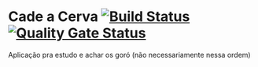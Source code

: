 # Cade a Cerva [![Build Status](https://travis-ci.org/marcoasp/cade-a-cerva.svg?branch=master)](https://travis-ci.org/marcoasp/cade-a-cerva) [![Quality Gate Status](https://sonarcloud.io/api/project_badges/measure?project=marcoasp_cade-a-cerva&metric=alert_status)](https://sonarcloud.io/dashboard?id=marcoasp_cade-a-cerva)

Aplicação pra estudo e achar os goró (não necessariamente nessa ordem)
